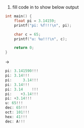 1. fill code in to show below output
```c
int main() {
    float pi = 3.14159;
    printf("pi: %f!!!\n", pi);

    char c = 65;
    printf("u: %u!!!\n", c);

    return 0;
}
```

->

```c
pi: 3.141590!!!
pi: 3.14!!!
pi:     3.14!!!
pi: 3.14!!!
pi: 3.14    !!!
pi:    +3.14!!!
pi: +3.14!!!
u: 65!!!
dec: 65!!!
oct: 101!!!
hex: 41!!!
dec: A!!!
```
```c





```
